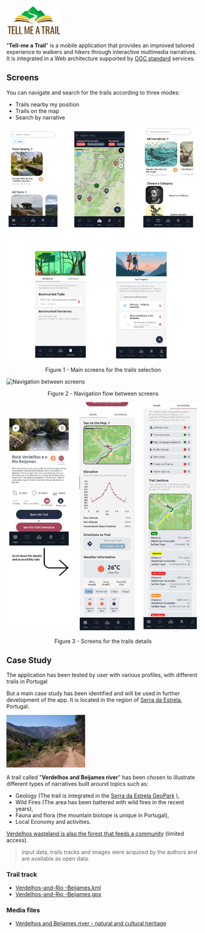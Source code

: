 <img src="media/media.png" alt="media" style="zoom:14%;" />



"**Tell-me a Trail**" is a mobile application that provides an improved tailored experience to walkers and hikers through interactive multimedia narratives. It is integrated in a Web architecture supported by [OGC standard](https://www.ogc.org/publications/) services.



## Screens

You can navigate and search for the trails according to three modes: 

- Trails nearby my position
- Trails on the map
- Search by narrative

![Main screens of the app](media/main-screens.png)

<center>Figure 1 - Main screens for the trails selection</center>





![Navigation between screens](media/MapFlow.png)

<center>Figure 2 - Navigation flow between screens </center>


![Details of the trail called "Verdelhos and Beijames Streem" ](media/trailTabs.png)
<center>Figure 3 - Screens for the trails details</center>


## Case Study

The application has been tested by user with various profiles, with different trails in Portugal

But a main case study has been identified and will be used in further development of the app. It is located in the region of [Serra da Estrela](https://en.wikipedia.org/wiki/Serra_da_Estrela), Portugal. 

<img src="media/trail-beijame.jpg" alt="Trail experience" style="zoom:20%;" />

A trail called "**Verdelhos and Beijames river**" has been chosen to illustrate different types of narratives built around topics such as:

- Geology (The trail is integrated in the [Serra da Estrela GeoPark](https://www.geoparkestrela.pt/) ), 
- Wild Fires (The area has been battered with wild fires in the recent years), 
- Fauna and flora (the mountain biotope is unique in Portugal), 
- Local Economy and activities.

[Verdelhos wasteland is also the forest that feeds a community](https://www.publico.pt/2024/08/11/azul/noticia/portugal-baldio-verdelhos-floresta-alimenta-comunidade-2100313) (limited access).

> Input data, trails tracks and images were acquired by the authors and are available as open data.

### Trail track

- [Verdelhos-and-Rio -Beijames.kml](trail/Verdelhos-and-Rio-Beijames.kml)
- [Verdelhos-and-Rio -Beijames.gpx](trail/Verdelhos-and-Rio-Beijames.gpx)

### Media files

- [Verdelhos and Beijames river - natural and cultural heritage](narratives/heritage/)

